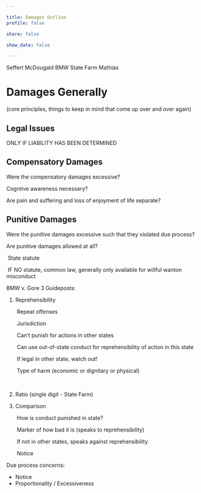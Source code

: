 ```yaml
---

title: Damages Outline
profile: false

share: false

show_date: false

---
```



Seffert
McDougald
BMW
State Farm
Mathias

# Damages Generally

(core principles, things to keep in mind that come up over and over again)

## Legal Issues

ONLY IF LIABILITY HAS BEEN DETERMINED

## Compensatory Damages

Were the compensatory damages excessive?

Cogntive awareness necessary?

Are pain and suffering and loss of enjoyment of life separate?

## Punitive Damages

Were the punitive damages excessive such that they violated due process?

Are punitive damages allowed at all?

​	State statute

​	IF NO statute, common law, generally only available for willful wanton misconduct

BMW v. Gore 3 Guideposts:

1. Reprehensibility

   ​		Repeat offenses

   ​		Jurisdiction

   ​			Can’t punish for actions in other states

   ​			Can use out-of-state conduct for reprehensibility of action in this state

   ​				If legal in other state, watch out!

   ​			Type of harm (economic or dignitary or physical)

   ​			 

2. Ratio (single digit - State Farm)

3. Comparison

   ​			How is conduct punished in state?

   ​				Marker of how bad it is (speaks to reprehensibility)

   ​				If not in other states, speaks against reprehensibility

   ​				Notice

Due process concerns:

- Notice
- Proportionality / Excessiveness